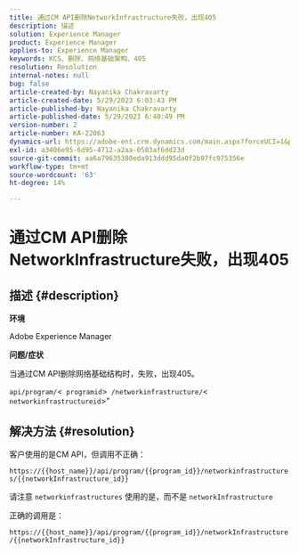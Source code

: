 ```yaml
---
title: 通过CM API删除NetworkInfrastructure失败，出现405
description: 描述
solution: Experience Manager
product: Experience Manager
applies-to: Experience Manager
keywords: KCS、删除、网络基础架构、405
resolution: Resolution
internal-notes: null
bug: false
article-created-by: Nayanika Chakravarty
article-created-date: 5/29/2023 6:03:43 PM
article-published-by: Nayanika Chakravarty
article-published-date: 5/29/2023 6:40:49 PM
version-number: 2
article-number: KA-22063
dynamics-url: https://adobe-ent.crm.dynamics.com/main.aspx?forceUCI=1&pagetype=entityrecord&etn=knowledgearticle&id=04918225-4bfe-ed11-8f6e-6045bd006793
exl-id: a3406e95-6d95-4712-a2aa-0583af6dd23d
source-git-commit: aa6a79635380eda913ddd95da0f2b97fc975356e
workflow-type: tm+mt
source-wordcount: '63'
ht-degree: 14%

---
```


# 通过CM API删除NetworkInfrastructure失败，出现405

## 描述 {#description}


<b>环境</b>

Adobe Experience Manager

<b>问题/症状</b>

当通过CM API删除网络基础结构时，失败，出现405。

`api/program/`&lt;` programid`>` /networkinfrastructure/`&lt;` networkinfrastructureid`>&quot;


## 解决方法 {#resolution}


客户使用的是CM API，但调用不正确：

`https://{{host_name}}/api/program/{{program_id}}/networkinfrastructures/{{networkInfrastructure_id}}`

请注意 `networkinfrastructures` 使用的是，而不是 `networkInfrastructure`

正确的调用是：

`https://{{host_name}}/api/program/{{program_id}}/networkInfrastructure /{{networkInfrastructure_id}}`
